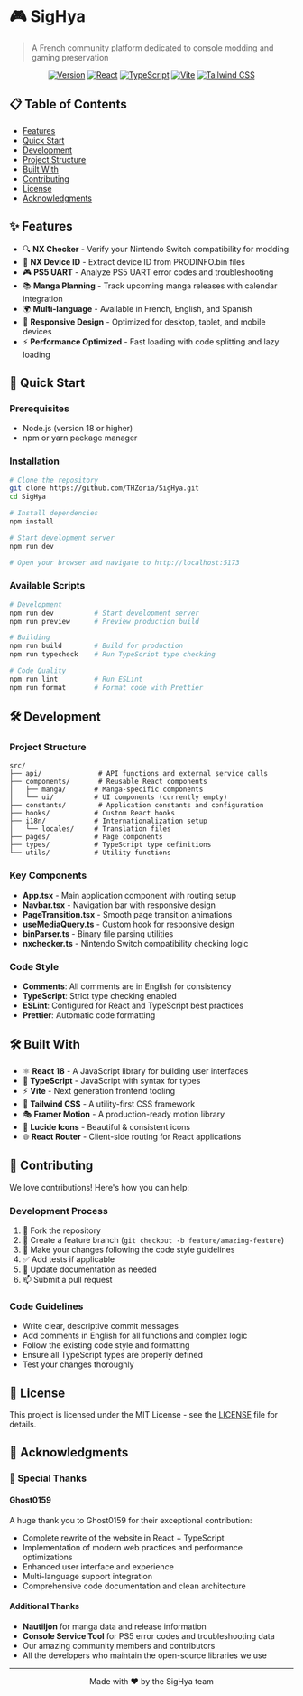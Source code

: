 # 🎮 SigHya

> A French community platform dedicated to console modding and gaming preservation

<div align="center">

[![Version](https://img.shields.io/badge/version-2.2.4-blue.svg)](https://github.com/THZoria/SigHya)
[![React](https://img.shields.io/badge/React-18.3.1-blue.svg)](https://reactjs.org/)
[![TypeScript](https://img.shields.io/badge/TypeScript-5.5.3-blue.svg)](https://www.typescriptlang.org/)
[![Vite](https://img.shields.io/badge/Vite-6.3.2-purple.svg)](https://vitejs.dev/)
[![Tailwind CSS](https://img.shields.io/badge/Tailwind-3.4.1-38B2AC.svg)](https://tailwindcss.com/)

</div>

## 📋 Table of Contents

- [Features](#-features)
- [Quick Start](#-quick-start)
- [Development](#-development)
- [Project Structure](#-project-structure)
- [Built With](#️-built-with)
- [Contributing](#-contributing)
- [License](#-license)
- [Acknowledgments](#-acknowledgments)

## ✨ Features

- 🔍 **NX Checker** - Verify your Nintendo Switch compatibility for modding
- 🔑 **NX Device ID** - Extract device ID from PRODINFO.bin files
- 🎮 **PS5 UART** - Analyze PS5 UART error codes and troubleshooting
- 📚 **Manga Planning** - Track upcoming manga releases with calendar integration
- 🌍 **Multi-language** - Available in French, English, and Spanish
- 📱 **Responsive Design** - Optimized for desktop, tablet, and mobile devices
- ⚡ **Performance Optimized** - Fast loading with code splitting and lazy loading

## 🚀 Quick Start

### Prerequisites

- Node.js (version 18 or higher)
- npm or yarn package manager

### Installation

```bash
# Clone the repository
git clone https://github.com/THZoria/SigHya.git
cd SigHya

# Install dependencies
npm install

# Start development server
npm run dev

# Open your browser and navigate to http://localhost:5173
```

### Available Scripts

```bash
# Development
npm run dev          # Start development server
npm run preview      # Preview production build

# Building
npm run build        # Build for production
npm run typecheck    # Run TypeScript type checking

# Code Quality
npm run lint         # Run ESLint
npm run format       # Format code with Prettier
```

## 🛠️ Development

### Project Structure

```
src/
├── api/              # API functions and external service calls
├── components/       # Reusable React components
│   ├── manga/       # Manga-specific components
│   └── ui/          # UI components (currently empty)
├── constants/        # Application constants and configuration
├── hooks/           # Custom React hooks
├── i18n/            # Internationalization setup
│   └── locales/     # Translation files
├── pages/           # Page components
├── types/           # TypeScript type definitions
└── utils/           # Utility functions
```

### Key Components

- **App.tsx** - Main application component with routing setup
- **Navbar.tsx** - Navigation bar with responsive design
- **PageTransition.tsx** - Smooth page transition animations
- **useMediaQuery.ts** - Custom hook for responsive design
- **binParser.ts** - Binary file parsing utilities
- **nxchecker.ts** - Nintendo Switch compatibility checking logic

### Code Style

- **Comments**: All comments are in English for consistency
- **TypeScript**: Strict type checking enabled
- **ESLint**: Configured for React and TypeScript best practices
- **Prettier**: Automatic code formatting

## 🛠️ Built With

- ⚛️ **React 18** - A JavaScript library for building user interfaces
- 📘 **TypeScript** - JavaScript with syntax for types
- ⚡ **Vite** - Next generation frontend tooling
- 🎨 **Tailwind CSS** - A utility-first CSS framework
- 🎭 **Framer Motion** - A production-ready motion library
- 🎯 **Lucide Icons** - Beautiful & consistent icons
- 🌐 **React Router** - Client-side routing for React applications

## 🤝 Contributing

We love contributions! Here's how you can help:

### Development Process

1. 🍴 Fork the repository
2. 🌿 Create a feature branch (`git checkout -b feature/amazing-feature`)
3. 🔧 Make your changes following the code style guidelines
4. ✅ Add tests if applicable
5. 📝 Update documentation as needed
6. 📫 Submit a pull request

### Code Guidelines

- Write clear, descriptive commit messages
- Add comments in English for all functions and complex logic
- Follow the existing code style and formatting
- Ensure all TypeScript types are properly defined
- Test your changes thoroughly

## 📝 License

This project is licensed under the MIT License - see the [LICENSE](LICENSE) file for details.

## 💖 Acknowledgments

### 🌟 Special Thanks

#### Ghost0159
A huge thank you to Ghost0159 for their exceptional contribution:
- Complete rewrite of the website in React + TypeScript
- Implementation of modern web practices and performance optimizations
- Enhanced user interface and experience
- Multi-language support integration
- Comprehensive code documentation and clean architecture

#### Additional Thanks
- **Nautiljon** for manga data and release information
- **Console Service Tool** for PS5 error codes and troubleshooting data
- Our amazing community members and contributors
- All the developers who maintain the open-source libraries we use

---

<div align="center">
Made with ❤️ by the SigHya team
</div>